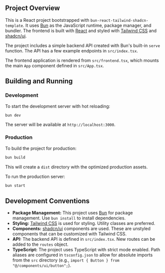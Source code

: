 ## Project Overview

This is a React project bootstrapped with `bun-react-tailwind-shadcn-template`. It uses [Bun](https://bun.sh/) as the JavaScript runtime, package manager, and bundler. The frontend is built with [React](https://react.dev/) and styled with [Tailwind CSS](https://tailwindcss.com/) and [shadcn/ui](https://ui.shadcn.com/).

The project includes a simple backend API created with Bun's built-in `serve` function. The API has a few example endpoints in `src/index.tsx`.

The frontend application is rendered from `src/frontend.tsx`, which mounts the main `App` component defined in `src/App.tsx`.

## Building and Running

### Development

To start the development server with hot reloading:

```bash
bun dev
```

The server will be available at `http://localhost:3000`.

### Production

To build the project for production:

```bash
bun build
```

This will create a `dist` directory with the optimized production assets.

To run the production server:

```bash
bun start
```

## Development Conventions

- **Package Management:** This project uses [Bun](https://bun.sh/) for package management. Use `bun install` to install dependencies.
- **Styling:** [Tailwind CSS](https://tailwindcss.com/) is used for styling. Utility classes are preferred.
- **Components:** [shadcn/ui](https://ui.shadcn.com/) components are used. These are unstyled components that can be customized with Tailwind CSS.
- **API:** The backend API is defined in `src/index.tsx`. New routes can be added to the `routes` object.
- **TypeScript:** The project uses TypeScript with strict mode enabled. Path aliases are configured in `tsconfig.json` to allow for absolute imports from the `src` directory (e.g., `import { Button } from "@/components/ui/button";`).
